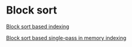 # Block sort

[Block sort based indexing](https://github.com/nglthu/infoRetrieval/wiki/Bock-sort-based-Indexing-vs-Block-sort-based-single-pass-in-memory-indexing#block-sort-based-indexing)

[Block sort based single-pass in memory indexing](https://github.com/nglthu/infoRetrieval/wiki/Bock-sort-based-Indexing-vs-Block-sort-based-single-pass-in-memory-indexing#block-sort-based-single-pass-in-memory-indexing)

